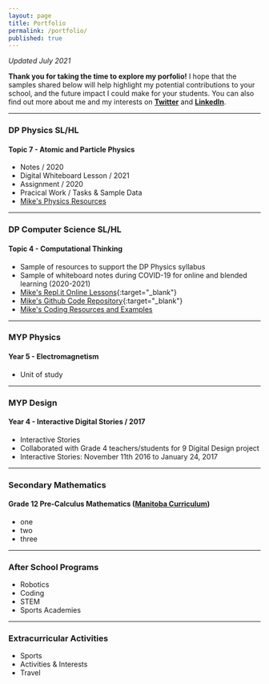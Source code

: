 ```yaml
---
layout: page
title: Portfolio
permalink: /portfolio/
published: true
---
```

*Updated July 2021*  
  
**Thank you for taking the time to explore my porfolio!** I hope that the samples shared below will help highlight my potential contributions to your school, and the future impact I could make for your students. You can also find out more about me and my interests on **[Twitter](https://twitter.com/mvpoirier)** and **[LinkedIn](https://www.linkedin.com/in/mvpoirier8)**.

---

### DP Physics SL/HL
#### Topic 7 - Atomic and Particle Physics
- Notes / 2020
- Digital Whiteboard Lesson / 2021
- Assignment / 2020
- Pracical Work / Tasks & Sample Data
- [Mike's Physics Resources](https://mvpoirier.github.io/physics/)

---

### DP Computer Science SL/HL
#### Topic 4 - Computational Thinking
- Sample of resources to support the DP Physics syllabus
- Sample of whiteboard notes during COVID-19 for online and blended learning (2020-2021)
- [Mike's Repl.it Online Lessons](https://repl.it/@mpoirier){:target="_blank"}
- [Mike's Github Code Repository](https://github.com/mvpoirier){:target="_blank"}
- [Mike's Coding Resources and Examples](https://mvpoirier.github.io/coding/)

---

### MYP Physics
#### Year 5 - Electromagnetism
- Unit of study

---

### MYP Design
#### Year 4 - Interactive Digital Stories / 2017
- Interactive Stories
- Collaborated with Grade 4 teachers/students for 9 Digital Design project
- Interactive Stories: November 11th 2016 to January 24, 2017

---

### Secondary Mathematics
#### Grade 12 Pre-Calculus Mathematics ([Manitoba Curriculum](https://www.edu.gov.mb.ca/k12/cur/math/framework_9-12/index.html))
- one
- two
- three

---

### After School Programs
- Robotics
- Coding
- STEM
- Sports Academies

---

### Extracurricular Activities
- Sports
- Activities & Interests
- Travel